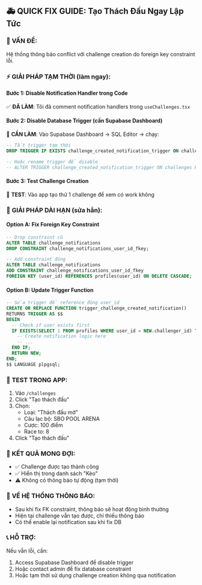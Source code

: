## 🚑 QUICK FIX GUIDE: Tạo Thách Đấu Ngay Lập Tức

### 🎯 **VẤN ĐỀ:**
Hệ thống thông báo conflict với challenge creation do foreign key constraint lỗi.

### ⚡ **GIẢI PHÁP TẠM THỜI** (làm ngay):

#### Bước 1: Disable Notification Handler trong Code
✅ **ĐÃ LÀM**: Tôi đã comment notification handlers trong `useChallenges.tsx`

#### Bước 2: Disable Database Trigger (cần Supabase Dashboard)
🔧 **CẦN LÀM**: Vào Supabase Dashboard → SQL Editor → chạy:

```sql
-- Tắt trigger tạm thời
DROP TRIGGER IF EXISTS challenge_created_notification_trigger ON challenges;

-- Hoặc rename trigger để disable
-- ALTER TRIGGER challenge_created_notification_trigger ON challenges RENAME TO challenge_created_notification_trigger_disabled;
```

#### Bước 3: Test Challenge Creation
🧪 **TEST**: Vào app tạo thử 1 challenge để xem có work không

### 🔧 **GIẢI PHÁP DÀI HẠN** (sửa hẳn):

#### Option A: Fix Foreign Key Constraint
```sql
-- Drop constraint cũ
ALTER TABLE challenge_notifications 
DROP CONSTRAINT challenge_notifications_user_id_fkey;

-- Add constraint đúng
ALTER TABLE challenge_notifications 
ADD CONSTRAINT challenge_notifications_user_id_fkey 
FOREIGN KEY (user_id) REFERENCES profiles(user_id) ON DELETE CASCADE;
```

#### Option B: Update Trigger Function
```sql
-- Sửa trigger để reference đúng user_id
CREATE OR REPLACE FUNCTION trigger_challenge_created_notification()
RETURNS TRIGGER AS $$
BEGIN
  -- Check if user exists first
  IF EXISTS(SELECT 1 FROM profiles WHERE user_id = NEW.challenger_id) THEN
    -- Create notification logic here
    -- ...
  END IF;
  RETURN NEW;
END;
$$ LANGUAGE plpgsql;
```

### 📱 **TEST TRONG APP:**

1. Vào `/challenges` 
2. Click "Tạo thách đấu"
3. Chọn:
   - Loại: "Thách đấu mở" 
   - Câu lạc bộ: SBO POOL ARENA
   - Cược: 100 điểm
   - Race to: 8
4. Click "Tạo thách đấu"

### 🎯 **KẾT QUẢ MONG ĐỢI:**
- ✅ Challenge được tạo thành công
- ✅ Hiển thị trong danh sách "Kèo" 
- ⚠️ Không có thông báo tự động (tạm thời)

### 🔔 **VỀ HỆ THỐNG THÔNG BÁO:**
- Sau khi fix FK constraint, thông báo sẽ hoạt động bình thường
- Hiện tại challenge vẫn tạo được, chỉ thiếu thông báo
- Có thể enable lại notification sau khi fix DB

### 📞 **HỖ TRỢ:**
Nếu vẫn lỗi, cần:
1. Access Supabase Dashboard để disable trigger
2. Hoặc contact admin để fix database constraint  
3. Hoặc tạm thời sử dụng challenge creation không qua notification
